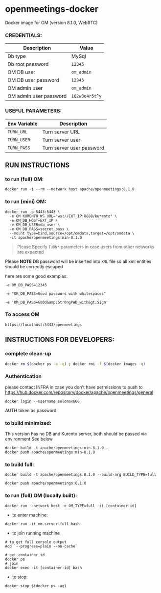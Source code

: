 # openmeetings-docker

Docker image for OM (version 8.1.0, WebRTC)


### CREDENTIALS:

|Description|Value|
|-----------|-----|
|Db type| MySql|
|Db root password|`12345`|
|OM DB user|`om_admin`|
|OM DB user password|`12345`|
|OM admin user|`om_admin`|
|OM admin user password|`1Q2w3e4r5t^y`|

### USEFUL PARAMETERS:

|Env Variable|Description|
|-----------|-----|
|`TURN_URL`| Turn server URL |
|`TURN_USER`| Turn server user |
|`TURN_PASS`| Turn server user password |

## RUN INSTRUCTIONS

### to run (full) OM:
```
docker run -i --rm --network host apache/openmeetings:8.1.0
```

### to run (mini) OM:
```
docker run -p 5443:5443 \
  -e OM_KURENTO_WS_URL="ws://EXT_IP:8888/kurento" \
  -e OM_DB_HOST=EXT_IP \
  -e OM_DB_USER=db_user \
  -e OM_DB_PASS=secret_pass \
  --mount type=bind,source=/opt/omdata,target=/opt/omdata \
  -it apache/openmeetings:min-8.1.0

```
> Please Specify `TURN*` parameters in case users from other networks are expected

Please **NOTE** DB password will be inserted into `XML` file so all xml entities should be correctly escaped 

here are some good examples:

```
-e OM_DB_PASS=12345

-e "OM_DB_PASS=Good password with whitespaces"

-e 'OM_DB_PASS=G00d&amp;Str0ngPWD_with&gt;Sign'
```

### To access OM

`https://localhost:5443/openmeetings`



## INSTRUCTIONS FOR DEVELOPERS:

### complete clean-up
```bash
docker rm $(docker ps -a -q) ; docker rmi -f $(docker images -q)
```

### Authentication

please contact INFRA in case you don't have permissions to push to
https://hub.docker.com/repository/docker/apache/openmeetings/general

```
docker login --username solomax666
```
AUTH token as password


### to build minimized: 
This version has no DB and Kurento server, both should be passed via environment
See below
```
docker build -t apache/openmeetings:min-8.1.0 .
docker push apache/openmeetings:min-8.1.0
```

### to build full: 
```
docker build -t apache/openmeetings:8.1.0 --build-arg BUILD_TYPE=full .
docker push apache/openmeetings:8.1.0
```

### to run (full) OM (locally built):
```
docker run --network host -e OM_TYPE=full -it [container-id]

```

* to enter machine:
```
docker run -it om-server-full bash
```

* to join running machine
```
# to get full console output
Add `--progress=plain --no-cache`

# get container id
docker ps
# join
docker exec -it [container-id] bash
```

* to stop:
```
docker stop $(docker ps -aq)
```

